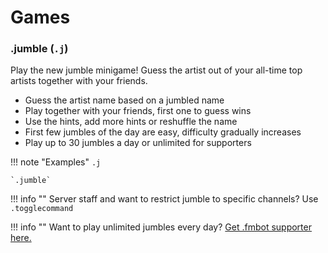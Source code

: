 # Games

### .jumble (`.j`)

Play the new jumble minigame! Guess the artist out of your all-time top artists together with your friends.

- Guess the artist name based on a jumbled name
- Play together with your friends, first one to guess wins
- Use the hints, add more hints or reshuffle the name
- First few jumbles of the day are easy, difficulty gradually increases
- Play up to 30 jumbles a day or unlimited for supporters

!!! note "Examples"
    `.j`

    `.jumble`

!!! info ""
    Server staff and want to restrict jumble to specific channels? Use `.togglecommand`

!!! info ""
    Want to play unlimited jumbles every day? <a href="/supporter/">Get .fmbot supporter here.</a>